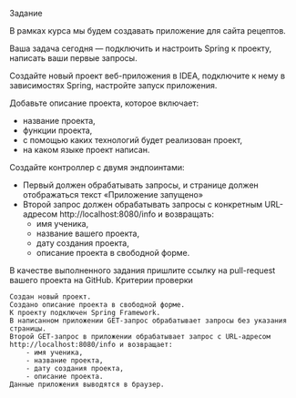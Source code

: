 
Задание

В рамках курса мы будем создавать приложение для сайта рецептов.

Ваша задача сегодня — подключить и настроить Spring к проекту, написать ваши первые запросы.

Создайте новый проект веб-приложения в IDEA, подключите к нему в зависимостях Spring, настройте запуск приложения.

Добавьте описание проекта, которое включает:

* название проекта,
* функции проекта,
* с помощью каких технологий будет реализован проект,
* на каком языке проект написан.

Создайте контроллер с двумя эндпоинтами:
* Первый должен обрабатывать запросы, и странице должен отображаться текст «Приложение запущено»
* Второй запрос должен обрабатывать запросы с конкретным URL-адресом http://localhost:8080/info и возвращать:
    * имя ученика,
    * название вашего проекта,
    * дату создания проекта,
    * описание проекта в свободной форме.

В качестве выполненного задания пришлите ссылку на pull-request вашего проекта на GitHub.
Критерии проверки

    Создан новый проект.
    Создано описание проекта в свободной форме.
    К проекту подключен Spring Framework.
    В написанном приложении GET-запрос обрабатывает запросы без указания страницы.
    Второй GET-запрос в приложении обрабатывает запрос с URL-адресом http://localhost:8080/info и возвращает:
        - имя ученика,
        - название проекта,
        - дату создания проекта,
        - описание проекта.
    Данные приложения выводятся в браузер.

